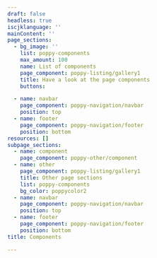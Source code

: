 ```yaml
---
draft: false
headless: true
iscjklanguage: ''
mainContent: ''
page_sections:
  - bg_image: ''
    list: poppy-components
    max_amount: 100
    name: List of components
    page_component: poppy-listing/gallery1
    title: Have a look at the page components
    buttons:

  - name: navbar
    page_component: poppy-navigation/navbar
    position: top
  - name: footer
    page_component: poppy-navigation/footer
    position: bottom
resources: []
subpage_sections:
  - name: component
    page_component: poppy-other/component
  - name: other
    page_component: poppy-listing/gallery1
    title: Other page sections
    list: poppy-components
    bg_color: poppycolor2
  - name: navbar
    page_component: poppy-navigation/navbar
    position: top
  - name: footer
    page_component: poppy-navigation/footer
    position: bottom
title: Components

---
```

